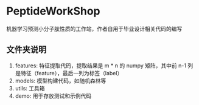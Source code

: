 # PeptideWorkShop
机器学习预测小分子肽性质的工作站，作者自用于毕业设计相关代码的编写

## 文件夹说明

1. features: 特征提取代码，提取结果是 m * n 的 numpy 矩阵，其中前 n-1 列是特征（feature），最后一列为标签（label）
2. models: 模型构建代码，如随机森林等
3. utils: 工具箱
4. demo: 用于存放测试和示例代码